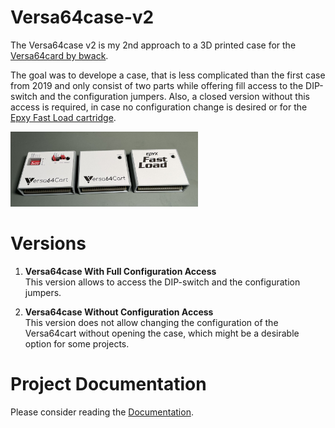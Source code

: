# Versa64case-v2
The Versa64case v2 is my 2nd approach to a 3D printed case for the <a href="https://github.com/bwack/Versa64Cart">Versa64card by bwack</a>. 

The goal was to develope a case, that is less complicated than the first case from 2019 and only consist of two parts while offering fill access to the DIP-switch and the configuration jumpers. Also, a closed version without this access is required, in case no configuration change is desired or for the <a href="https://github.com/svenpetersen1965/Epyx-FastLoad">Epxy Fast Load cartridge</a>.

<img src="https://github.com/svenpetersen1965/Versa64case-v2/blob/main/Rev.%200/pictures/9443_-_versacase_all.JPG" width="300" alt="Versa64case">

# Versions

1. <b>Versa64case With Full Configuration Access</b><br>
This version allows to access the DIP-switch and the configuration jumpers.

2. <b>Versa64case Without Configuration Access</b><br>
This version does not allow changing the configuration of the Versa64cart without opening the case, which might be a desirable option for some projects.

# Project Documentation

Please consider reading the <a href="https://github.com/svenpetersen1965/Versa64case-v2/blob/main/Rev.%200/pdf/Versa64caseV2_Rev0.pdf">Documentation</a>.
